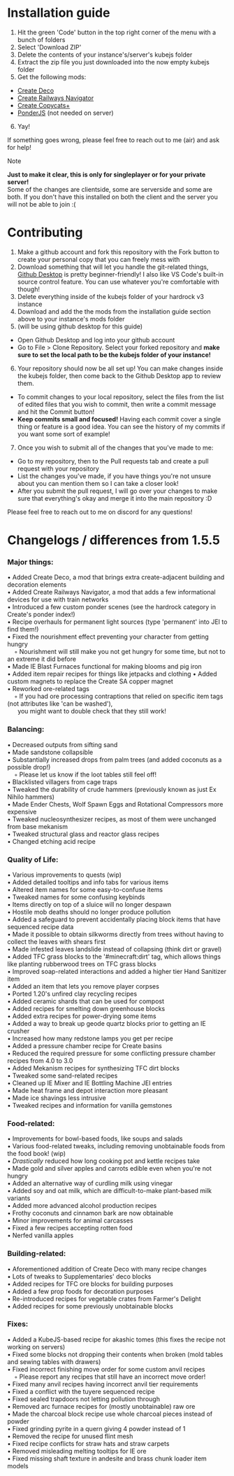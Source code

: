 # Installation guide
1. Hit the green 'Code' button in the top right corner of the menu with a bunch of folders
2. Select 'Download ZIP'
3. Delete the contents of your instance's/server's kubejs folder
4. Extract the zip file you just downloaded into the now empty kubejs folder
5. Get the following mods:
- [Create Deco](https://www.curseforge.com/minecraft/mc-mods/create-deco/files/4554163)
- [Create Railways Navigator](https://www.curseforge.com/minecraft/mc-mods/create-railways-navigator/files/5999611)
- [Create Copycats+](https://www.curseforge.com/minecraft/mc-mods/copycats/files/6284810)
- [PonderJS](https://www.curseforge.com/minecraft/mc-mods/ponder/files/3881555) (not needed on server)
6. Yay!

If something goes wrong, please feel free to reach out to me (air) and ask for help!

> [!note]
> **Just to make it clear, this is only for singleplayer or for your private server!**  
> Some of the changes are clientside, some are serverside and some are both. If you don't have this installed on both the client and the server you will not be able to join :(

# Contributing
1. Make a github account and fork this repository with the Fork button to create your personal copy that you can freely mess with
2. Download something that will let you handle the git-related things, [Github Desktop](https://desktop.github.com/download/) is pretty beginner-friendly! I also like VS Code's built-in source control feature. You can use whatever you're comfortable with though!
3. Delete everything inside of the kubejs folder of your hardrock v3 instance
4. Download and add the the mods from the installation guide section above to your instance's mods folder
5. (will be using github desktop for this guide)
- Open Github Desktop and log into your github account
- Go to File > Clone Repository. Select your forked repository and **make sure to set the local path to be the kubejs folder of your instance!**
6. Your repository should now be all set up! You can make changes inside the kubejs folder, then come back to the Github Desktop app to review them.
- To commit changes to your local repository, select the files from the list of edited files that you wish to commit, then write a commit message and hit the Commit button!
- **Keep commits small and focused!** Having each commit cover a single thing or feature is a good idea. You can see the history of my commits if you want some sort of example!
7. Once you wish to submit all of the changes that you've made to me:
- Go to my repository, then to the Pull requests tab and create a pull request with your repository
- List the changes you've made, if you have things you're not unsure about you can mention them so I can take a closer look!
- After you submit the pull request, I will go over your changes to make sure that everything's okay and merge it into the main repository :D

Please feel free to reach out to me on discord for any questions!



# Changelogs / differences from 1.5.5
### Major things:
• Added Create Deco, a mod that brings extra create-adjacent building and decoration elements <br/>
• Added Create Railways Navigator, a mod that adds a few informational devices for use with train networks <br/>
• Introduced a few custom ponder scenes (see the hardrock category in Create's ponder index!) <br/>
• Recipe overhauls for permanent light sources (type 'permanent' into JEI to find them!) <br/>
• Fixed the nourishment effect preventing your character from getting hungry <br/>
&nbsp; &nbsp; ◦ Nourishment will still make you not get hungry for some time, but not to an extreme it did before <br/>
• Made IE Blast Furnaces functional for making blooms and pig iron <br/>
• Added item repair recipes for things like jetpacks and clothing
• Added custom magnets to replace the Create SA copper magnet <br/>
• Reworked ore-related tags <br/>
&nbsp; &nbsp; ◦ If you had ore processing contraptions that relied on specific item tags (not attributes like 'can be washed'), <br/>
&nbsp; &nbsp; &nbsp; you might want to double check that they still work! <br/>

### Balancing:
• Decreased outputs from sifting sand <br/>
• Made sandstone collapsible <br/>
• Substantially increased drops from palm trees (and added coconuts as a possible drop!) <br/>
&nbsp; &nbsp; ◦ Please let us know if the loot tables still feel off! <br/>
• Blacklisted villagers from cage traps <br/>
• Tweaked the durability of crude hammers (previously known as just Ex Nihilo hammers) <br/>
• Made Ender Chests, Wolf Spawn Eggs and Rotational Compressors more expensive <br/>
• Tweaked nucleosynthesizer recipes, as most of them were unchanged from base mekanism <br/>
• Tweaked structural glass and reactor glass recipes <br/>
• Changed etching acid recipe <br/>

### Quality of Life:
• Various improvements to quests (wip) <br/>
• Added detailed tooltips and info tabs for various items <br/>
• Altered item names for some easy-to-confuse items <br/>
• Tweaked names for some confusing keybinds <br/>
• Items directly on top of a sluice will no longer despawn <br/>
• Hostile mob deaths should no longer produce pollution <br/>
• Added a safeguard to prevent accidentally placing block items that have sequenced recipe data <br/>
• Made it possible to obtain silkworms directly from trees without having to collect the leaves with shears first <br/>
• Made infested leaves landslide instead of collapsing (think dirt or gravel) <br/>
• Added TFC grass blocks to the '#minecraft:dirt' tag, which allows things like planting rubberwood trees on TFC grass blocks <br/>
• Improved soap-related interactions and added a higher tier Hand Sanitizer item <br/>
• Added an item that lets you remove player corpses <br/>
• Ported 1.20's unfired clay recycling recipes <br/>
• Added ceramic shards that can be used for compost <br/>
• Added recipes for smelting down greenhouse blocks <br/>
• Added extra recipes for power-drying some items <br/>
• Added a way to break up geode quartz blocks prior to getting an IE crusher <br/>
• Increased how many redstone lamps you get per recipe <br/>
• Added a pressure chamber recipe for Create basins <br/>
• Reduced the required pressure for some conflicting pressure chamber recipes from 4.0 to 3.0 <br/>
• Added Mekanism recipes for synthesizing TFC dirt blocks <br/>
• Tweaked some sand-related recipes <br/>
• Cleaned up IE Mixer and IE Bottling Machine JEI entries <br/>
• Made heat frame and depot interaction more pleasant <br/>
• Made ice shavings less intrusive <br/>
• Tweaked recipes and information for vanilla gemstones <br/>

### Food-related:
• Improvements for bowl-based foods, like soups and salads <br/>
• Various food-related tweaks, including removing unobtainable foods from the food book! (wip) <br/>
• *Drastically* reduced how long cooking pot and kettle recipes take <br/>
• Made gold and silver apples and carrots edible even when you're not hungry <br/>
• Added an alternative way of curdling milk using vinegar <br/>
• Added soy and oat milk, which are difficult-to-make plant-based milk variants <br/>
• Added more advanced alcohol production recipes <br/>
• Frothy coconuts and cinnamon bark are now obtainable <br/>
• Minor improvements for animal carcasses <br/>
• Fixed a few recipes accepting rotten food <br/>
• Nerfed vanilla apples <br/>

### Building-related:
• Aforementioned addition of Create Deco with many recipe changes <br/>
• Lots of tweaks to Supplementaries' deco blocks <br/>
• Added recipes for TFC ore blocks for building purposes <br/>
• Added a few prop foods for decoration purposes <br/>
• Re-introduced recipes for vegetable crates from Farmer's Delight <br/>
• Added recipes for some previously unobtainable blocks <br/>

### Fixes:
• Added a KubeJS-based recipe for akashic tomes (this fixes the recipe not working on servers) <br/>
• Fixed some blocks not dropping their contents when broken (mold tables and sewing tables with drawers) <br/>
• Fixed incorrect finishing move order for some custom anvil recipes <br/>
&nbsp; &nbsp; ◦ Please report any recipes that still have an incorrect move order! <br/>
• Fixed many anvil recipes having incorrect anvil tier requirements <br/>
• Fixed a conflict with the tuyere sequenced recipe <br/>
• Fixed sealed trapdoors not letting pollution through <br/>
• Removed arc furnace recipes for (mostly unobtainable) raw ore <br/>
• Made the charcoal block recipe use whole charcoal pieces instead of powder <br/>
• Fixed grinding pyrite in a quern giving 4 powder instead of 1 <br/>
• Removed the recipe for unused flint mesh <br/>
• Fixed recipe conflicts for straw hats and straw carpets <br/>
• Removed misleading melting tooltips for IE ore <br/>
• Fixed missing shaft texture in andesite and brass chunk loader item models <br/>